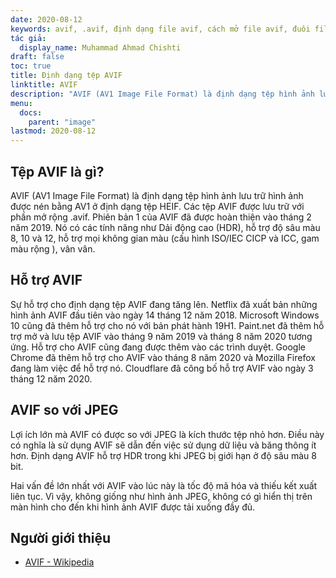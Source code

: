 ```yaml
---
date: 2020-08-12
keywords: avif, .avif, định dạng file avif, cách mở file avif, đuôi file avif, đuôi file .avif, định dạng file .avif
tác giả:
  display_name: Muhammad Ahmad Chishti
draft: false
toc: true
title: Định dạng tệp AVIF
linktitle: AVIF
description: "AVIF (AV1 Image File Format) là định dạng tệp hình ảnh lưu trữ hình ảnh được nén bằng AV1 ở định dạng tệp HEIF. Các tệp AVIF được lưu trữ với phần mở rộng .avif."
menu:
  docs:
    parent: "image"
lastmod: 2020-08-12
---
```


## Tệp AVIF là gì? ##

AVIF (AV1 Image File Format) là định dạng tệp hình ảnh lưu trữ hình ảnh được nén bằng AV1 ở định dạng tệp HEIF. Các tệp AVIF được lưu trữ với phần mở rộng .avif. Phiên bản 1 của AVIF đã được hoàn thiện vào tháng 2 năm 2019. Nó có các tính năng như Dải động cao (HDR), hỗ trợ độ sâu màu 8, 10 và 12, hỗ trợ mọi không gian màu (cấu hình ISO/IEC CICP và ICC, gam màu rộng ), vân vân.

## Hỗ trợ AVIF ##

Sự hỗ trợ cho định dạng tệp AVIF đang tăng lên. Netflix đã xuất bản những hình ảnh AVIF đầu tiên vào ngày 14 tháng 12 năm 2018. Microsoft Windows 10 cũng đã thêm hỗ trợ cho nó với bản phát hành 19H1. Paint.net đã thêm hỗ trợ mở và lưu tệp AVIF vào tháng 9 năm 2019 và tháng 8 năm 2020 tương ứng. Hỗ trợ cho AVIF cũng đang được thêm vào các trình duyệt. Google Chrome đã thêm hỗ trợ cho AVIF vào tháng 8 năm 2020 và Mozilla Firefox đang làm việc để hỗ trợ nó. Cloudflare đã công bố hỗ trợ AVIF vào ngày 3 tháng 12 năm 2020.

## AVIF so với JPEG ##

Lợi ích lớn mà AVIF có được so với JPEG là kích thước tệp nhỏ hơn. Điều này có nghĩa là sử dụng AVIF sẽ dẫn đến việc sử dụng dữ liệu và băng thông ít hơn. Định dạng AVIF hỗ trợ HDR trong khi JPEG bị giới hạn ở độ sâu màu 8 bit.

Hai vấn đề lớn nhất với AVIF vào lúc này là tốc độ mã hóa và thiếu kết xuất liên tục. Vì vậy, không giống như hình ảnh JPEG, không có gì hiển thị trên màn hình cho đến khi hình ảnh AVIF được tải xuống đầy đủ.

## Người giới thiệu ##

* [AVIF - Wikipedia](https://vi.wikipedia.org/wiki/AV1#AV1_Image_File_Format_(AVIF))

